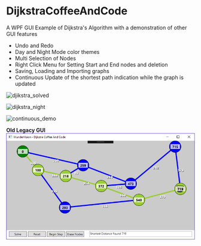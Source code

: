 # DijkstraCoffeeAndCode
A WPF GUI Example of Dijkstra's Algorithm with a demonstration of other GUI features
- Undo and Redo
- Day and Night Mode color themes
- Multi Selection of Nodes
- Right Click Menu for Setting Start and End nodes and deletion
- Saving, Loading and Importing graphs
- Continuous Update of the shortest path indication while the graph is updated

![djikstra_solved](https://github.com/Corey255A1/DijkstraCoffeeAndCode/assets/3460291/54f7574c-49ab-4a72-a59e-cbd425750646)

![dijkstra_night](https://github.com/Corey255A1/DijkstraCoffeeAndCode/assets/3460291/6d473b5d-08e6-4a7c-bde0-ef5dfdb74aef)

![continuous_demo](https://github.com/Corey255A1/DijkstraCoffeeAndCode/assets/3460291/b00db786-4c01-46ba-975c-9664fabbe076)


**Old Legacy GUI**
![](https://github.com/Corey255A1/DijkstraCoffeeAndCode/blob/master/DijkstraDemo.png)

